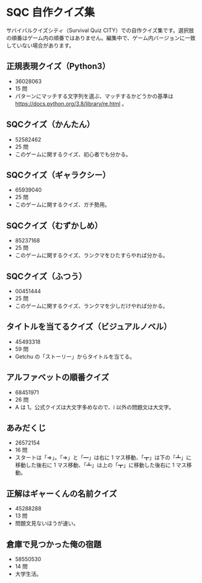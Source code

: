 # SQC 自作クイズ集

サバイバルクイズシティ（Survival Quiz CITY）での自作クイズ集です。選択肢の順番はゲーム内の順番ではありません。編集中で、ゲーム内バージョンに一致していない場合があります。

## 正規表現クイズ（Python3）

- 36028063
- 15 問
- パターンにマッチする文字列を選ぶ、マッチするかどうかの基準は https://docs.python.org/3.8/library/re.html 。

## SQCクイズ（かんたん）

- 52582462
- 25 問
- このゲームに関するクイズ、初心者でも分かる。

## SQCクイズ（ギャラクシー）

- 65939040
- 25 問
- このゲームに関するクイズ、ガチ勢用。

## SQCクイズ（むずかしめ）

- 85237168
- 25 問
- このゲームに関するクイズ、ランクマをひたすらやれば分かる。

## SQCクイズ（ふつう）

- 00451444
- 25 問
- このゲームに関するクイズ、ランクマを少しだけやれば分かる。

## タイトルを当てるクイズ（ビジュアルノベル）

- 45493318
- 59 問
- Getchu の「ストーリー」からタイトルを当てる。

## アルファベットの順番クイズ

- 68451971
- 26 問
- A は 1。公式クイズは大文字多めなので、i 以外の問題文は大文字。

## あみだくじ

- 26572154
- 16 問
- スタートは「⇒」。「⇒」と「━」は右に 1 マス移動、「┳」は下の「┻」に移動した後右に 1 マス移動、「┻」は上の「┳」に移動した後右に 1 マス移動。

## 正解はギャーくんの名前クイズ

- 45288288
- 13 問
- 問題文見ないほうが速い。

## 倉庫で見つかった俺の宿題

- 58550530
- 14 問
- 大学生活。

